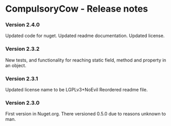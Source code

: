CompulsoryCow - Release notes
====================

### Version 2.4.0
Updated code for nuget.
Updated readme documentation.
Updated license.

### Version 2.3.2
New tests, and functionality for reaching static field, method and property in an object.

### Version 2.3.1
Updated license name to be LGPLv3+NoEvil
Reordered readme file.

### Version 2.3.0
First version in Nuget.org.
There versioned 0.5.0 due to reasons unknown to man.
